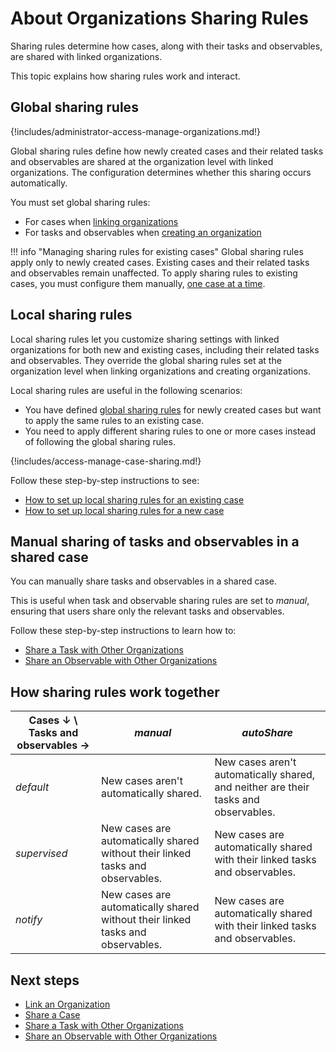# About Organizations Sharing Rules

Sharing rules determine how cases, along with their tasks and observables, are shared with linked organizations.

This topic explains how sharing rules work and interact.

## Global sharing rules

{!includes/administrator-access-manage-organizations.md!}

Global sharing rules define how newly created cases and their related tasks and observables are shared at the organization level with linked organizations. The configuration determines whether this sharing occurs automatically.

You must set global sharing rules:

* For cases when [linking organizations](link-an-organization.md)
* For tasks and observables when [creating an organization](create-an-organization.md)

!!! info "Managing sharing rules for existing cases"
    Global sharing rules apply only to newly created cases. Existing cases and their related tasks and observables remain unaffected. To apply sharing rules to existing cases, you must configure them manually, [one case at a time](#local-sharing-rules).

## Local sharing rules

Local sharing rules let you customize sharing settings with linked organizations for both new and existing cases, including their related tasks and observables. They override the global sharing rules set at the organization level when linking organizations and creating organizations.

Local sharing rules are useful in the following scenarios:

* You have defined [global sharing rules](#global-sharing-rules) for newly created cases but want to apply the same rules to an existing case.
* You need to apply different sharing rules to one or more cases instead of following the global sharing rules.

{!includes/access-manage-case-sharing.md!}

Follow these step-by-step instructions to see:

* [How to set up local sharing rules for an existing case](../../user-guides/analyst-corner/cases/share-a-case.md)
* [How to set up local sharing rules for a new case](../../user-guides/analyst-corner/cases/create-a-new-case.md)

## Manual sharing of tasks and observables in a shared case

You can manually share tasks and observables in a shared case. 

This is useful when task and observable sharing rules are set to *manual*, ensuring that users share only the relevant tasks and observables.

Follow these step-by-step instructions to learn how to:

* [Share a Task with Other Organizations](../../user-guides/analyst-corner/tasks/share-a-task.md)
* [Share an Observable with Other Organizations](../../user-guides/analyst-corner/cases/share-an-observable.md)

## How sharing rules work together

| Cases ↓ \ Tasks and observables → | *manual* | *autoShare* |
|----------------------------------------------------------|--------------------------------------|--------------------------------------|
| *default* | New cases aren't automatically shared. | New cases aren't automatically shared, and neither are their tasks and observables. |
| *supervised* | New cases are automatically shared without their linked tasks and observables.| New cases are automatically shared with their linked tasks and observables. |
| *notify* | New cases are automatically shared without their linked tasks and observables. | New cases are automatically shared with their linked tasks and observables. |

<h2>Next steps</h2>

* [Link an Organization](link-an-organization.md)
* [Share a Case](../../user-guides/analyst-corner/cases/share-a-case.md)
* [Share a Task with Other Organizations](../../user-guides/analyst-corner/tasks/share-a-task.md)
* [Share an Observable with Other Organizations](../../user-guides/analyst-corner/cases/share-an-observable.md)